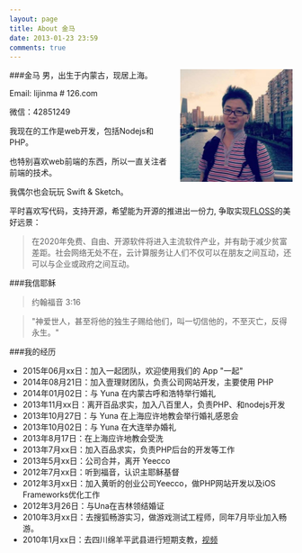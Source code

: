```yaml
---
layout: page
title: About 金马
date: 2013-01-23 23:59
comments: true
---
```


<img src="../images/post/touxiang.jpeg" alt="金马" target="_blank" style="float:right;width:200px;margin-left:20px;"  />

###金马
男，出生于内蒙古，现居上海。

Email: lijinma # 126.com

微信：42851249

我现在的工作是web开发，包括Nodejs和PHP。

也特别喜欢web前端的东西，所以一直关注者前端的技术。

我偶尔也会玩玩 Swift & Sketch。



平时喜欢写代码，支持开源，希望能为开源的推进出一份力, 争取实现[FLOSS](http://baike.baidu.com/view/1483082.htm)的美好远景：
>在2020年免费、自由、开源软件将进入主流软件产业，并有助于减少贫富差距。社会网络无处不在，云计算服务让人们不仅可以在朋友之间互动，还可以与企业或政府之间互动。

###我信耶稣

>约翰福音 3:16

>"神爱世人，甚至将他的独生子赐给他们，叫一切信他的，不至灭亡，反得永生。"


###我的经历
*  2015年06月xx日：加入一起团队，欢迎使用我们的 App "一起"
*  2014年08月21日：加入壹理财团队，负责公司网站开发，主要使用 PHP
*  2014年01月02日：与 Yuna 在内蒙古呼和浩特举行婚礼
*  2013年11月xx日：离开百品求实，加入八百里人，负责PHP、和nodejs开发
*  2013年10月27日：与 Yuna 在上海应许地教会举行婚礼感恩会
*  2013年10月02日：与 Yuna 在大连举办婚礼
*  2013年8月17日：在上海应许地教会受洗
*  2013年7月xx日：加入百品求实，负责PHP后台的开发等工作
*  2013年5月xx日：公司合并，离开 Yeecco
*  2012年7月xx日：听到福音，认识主耶稣基督
*  2012年3月xx日：加入黄昕的创业公司Yeecco，做PHP网站开发以及iOS Frameworks优化工作
*  2012年3月26日：与Una在吉林领结婚证
*  2010年3月xx日：去搜狐畅游实习，做游戏测试工程师，同年7月毕业加入畅游。
*  2010年1月xx日：去四川绵羊平武县进行短期支教，[视频](http://v.youku.com/v_show/id_XMTYyOTQ2ODI4.html)




